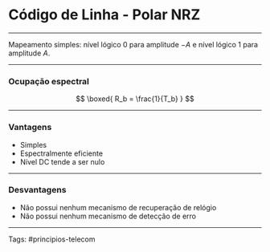 # Código de Linha - Polar NRZ

---

Mapeamento simples: nível lógico 0 para amplitude $-A$ e nível lógico 1 para amplitude $A$.

---

### Ocupação espectral

$$
\boxed{
R_b = \frac{1}{T_b}
}
$$

---

### Vantagens

- Simples
- Espectralmente eficiente
- Nível DC tende a ser nulo

---

### Desvantagens

- Não possui nenhum mecanismo de recuperação de relógio
- Não possui nenhum mecanismo de detecção de erro

---

Tags: #principios-telecom 